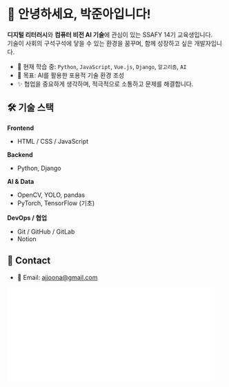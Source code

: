 # 👋 안녕하세요, 박준아입니다!

**디지털 리터러시**와 **컴퓨터 비전 AI 기술**에 관심이 있는 SSAFY 14기 교육생입니다.  
기술이 사회의 구석구석에 닿을 수 있는 환경을 꿈꾸며, 함께 성장하고 싶은 개발자입니다.

- 🌱 현재 학습 중: `Python`, `JavaScript`, `Vue.js`, `Django`, `알고리즘`, `AI`
- 🔭 목표: AI를 활용한 포용적 기술 환경 조성
- ✨ 협업을 중요하게 생각하며, 적극적으로 소통하고 문제를 해결합니다.

## 🛠️ 기술 스택

**Frontend**
- HTML / CSS / JavaScript 
<!-- - React, Tailwind CSS-->

**Backend**
- Python, Django
<!--, Flask
- RESTful API-->

**AI & Data**
- OpenCV, YOLO, pandas
- PyTorch, TensorFlow (기초)

**DevOps / 협업**
- Git / GitHub / GitLab
- Notion


## 💬 Contact

- 📧 Email: ajjoona@gmail.com  


<img src="https://raw.githubusercontent.com/ajjoona-git/ajjoona-git/master/dist/metrics-6m.svg" width="480">

<!--
**ajjoona-git/ajjoona-git** is a ✨ _special_ ✨ repository because its `README.md` (this file) appears on your GitHub profile.

Here are some ideas to get you started:

- 🔭 I’m currently working on ...
- 🌱 I’m currently learning ...
- 👯 I’m looking to collaborate on ...
- 🤔 I’m looking for help with ...
- 💬 Ask me about ...
- 📫 How to reach me: ...
- 😄 Pronouns: ...
- ⚡ Fun fact: ...
-->
